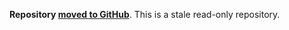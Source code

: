**Repository [moved to GitHub](https://github.com/rabbitmq/eldap-wrapper)**.
This is a stale read-only repository.
